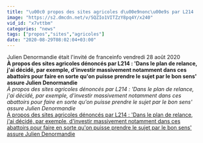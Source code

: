 ```yaml
---
title: "\u00c0 propos des sites agricoles d\u00e9nonc\u00e9s par L214 : 'Dans le plan de relance, j'ai d\u00e9cid\u00e9, par exemple, d'investir massivement notamment dans ces abattoirs pour faire en sorte qu'on puisse prendre le sujet par le bon sens' assure Julien Denormandie"
image: "https://s2.dmcdn.net/v/SQZIo1VITZzY8pq4Y/x240"
vid_id: "x7vttbm"
categories: "news"
tags: ["propos","sites","agricoles"]
date: "2020-08-29T08:02:04+03:00"
---
```

Julien Denormandie était l'invité de franceinfo vendredi 28 août 2020 <br><b>À propos des sites agricoles dénoncés par L214 : 'Dans le plan de relance, j'ai décidé, par exemple, d'investir massivement notamment dans ces abattoirs pour faire en sorte qu'on puisse prendre le sujet par le bon sens' assure Julien Denormandie</b><br> <i>À propos des sites agricoles dénoncés par L214 : 'Dans le plan de relance, j'ai décidé, par exemple, d'investir massivement notamment dans ces abattoirs pour faire en sorte qu'on puisse prendre le sujet par le bon sens' assure Julien Denormandie</i><br> <u>À propos des sites agricoles dénoncés par L214 : 'Dans le plan de relance, j'ai décidé, par exemple, d'investir massivement notamment dans ces abattoirs pour faire en sorte qu'on puisse prendre le sujet par le bon sens' assure Julien Denormandie</u>
